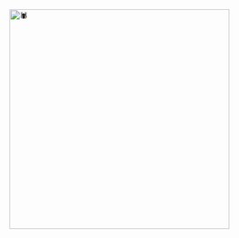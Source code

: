 <img align="left" width="390" alt="🕷️" src="https://raw.githubusercontent.com/spideystreet/metrics/master/metrics.classic.svg">